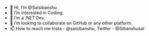 - 👋 Hi, I’m @Saisibanshu
- 👀 I’m interested in Coding.
- 🌱 I’m a .NET Dev.
- 💞️ I’m looking to collaborate on GitHub or any other platform.
- 📫 How to reach me
Insta - @saisibanshu, Twitter - @Sibanshusai

<!---
Saisibanshu/Saisibanshu is a ✨ special ✨ repository because its `README.md` (this file) appears on your GitHub profile.
You can click the Preview link to take a look at your changes.
--->
